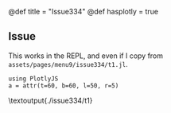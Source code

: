 @def title = "Issue334"
@def hasplotly = true

## Issue

This works in the REPL, and even if I copy from `assets/pages/menu9/issue334/t1.jl`.

```julia:./issue334/t1
using PlotlyJS
a = attr(t=60, b=60, l=50, r=5)
```

\textoutput{./issue334/t1}

